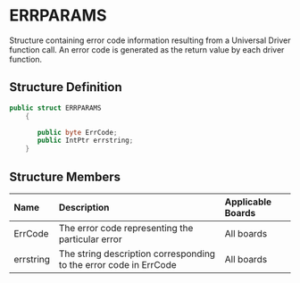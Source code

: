 # ERRPARAMS

Structure containing error code information resulting from a Universal Driver function call. An error code is generated as the return value by each driver function.

## Structure Definition

```csharp
public struct ERRPARAMS
    {

       public byte ErrCode;
       public IntPtr errstring;
    }
```

## Structure Members

| Name | Description | Applicable Boards |
| :--- | :--- | :--- |
| ErrCode | The error code representing the particular error | All boards |
| errstring | The string description corresponding to the error code in ErrCode | All boards |

